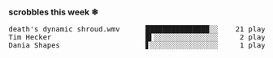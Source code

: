 <h3>scrobbles this week ❄</h3><pre>death's dynamic shroud.wmv      ██████████████▉░░    21 plays
Tim Hecker                      █▍░░░░░░░░░░░░░░░     2 plays
Dania Shapes                    ▋░░░░░░░░░░░░░░░░     1 plays</pre>